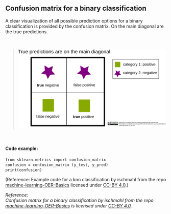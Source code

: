 <!--
SPDX-FileCopyrightText: 2023 Machine-Learning-OER-Collection
SPDX-License-Identifier: CC-BY-4.0
-->
## Confusion matrix for a binary classification

A clear visualization of all possible prediction options for a binary classification is provided by the confusion matrix. On the main diagonal are the true predictions.

<br>

>![Confusion matrix for a binary classification](../img/confusion_matrix_binary_classification.svg)

<br>

#### Code example:
    from sklearn.metrics import confusion_matrix
    confusion = confusion_matrix (y_test, y_pred)
    print(confusion)

(Reference: Example code for a knn classification by ischmahl from the repo [machine-learning-OER-Basics](https://github.com/Machine-Learning-OER-Collection/Machine-Learning-OER-Basics) licensed under [CC-BY 4.0](https://creativecommons.org/licenses/by/4.0/).)

_Reference:  
Confusion matrix for a binary classification  by ischmahl from the repo [machine-learning-OER-Basics](https://github.com/Machine-Learning-OER-Collection/Machine-Learning-OER-Basics) is licensed under [CC-BY 4.0](https://creativecommons.org/licenses/by/4.0/)._
